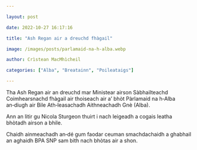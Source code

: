 ```yaml
---

layout: post

date: 2022-10-27 16:17:16

title: "Ash Regan air a dreuchd fhàgail"

image: /images/posts/parlamaid-na-h-alba.webp

author: Crìstean MacMhìcheil

categories: ["Alba", "Breatainn", "Poileataigs"]

---
```


Tha Ash Regan air an dreuchd mar Ministear airson Sàbhailteachd Coimhearsnachd fhàgail air thoiseach air a’ bhòt Pàrlamaid na h‑Alba an‑diugh air Bile Ath‑leasachadh Aithneachadh Gnè (Alba).

Ann an litir gu Nicola Sturgeon thuirt i nach leigeadh a cogais leatha bhòtadh airson a bhile.

Chaidh ainmeachadh an‑dé gum faodar ceuman smachdachaidh a ghabhail an aghaidh BPA SNP sam bith nach bhòtas air a shon.
